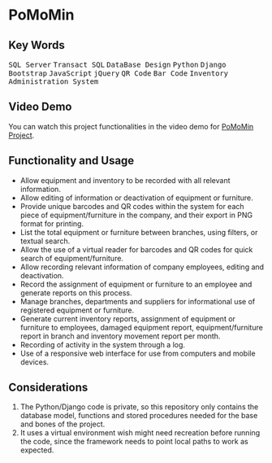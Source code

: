 # PoMoMin
## Key Words
 <kbd>SQL Server</kbd> <kbd>Transact SQL</kbd> <kbd>DataBase Design</kbd> <kbd>Python</kbd> <kbd>Django</kbd> <kbd>Bootstrap</kbd> <kbd>JavaScript</kbd> <kbd>jQuery</kbd> <kbd>QR Code</kbd> <kbd>Bar Code</kbd> <kbd>Inventory Administration System</kbd>
 
 ## Video Demo
You can watch this project functionalities in the video demo for [PoMoMin Project](https://youtu.be/1WyjjNZNAgg).

 ## Functionality and Usage
- Allow equipment and inventory to be recorded with all relevant information.
- Allow editing of information or deactivation of equipment or furniture.
- Provide unique barcodes and QR codes within the system for each piece of equipment/furniture in the company, and their export in PNG format for printing.
- List the total equipment or furniture between branches, using filters, or textual search.
- Allow the use of a virtual reader for barcodes and QR codes for quick search of equipment/furniture.
- Allow recording relevant information of company employees, editing and deactivation.
- Record the assignment of equipment or furniture to an employee and generate reports on this process.
- Manage branches, departments and suppliers for informational use of registered equipment or furniture.
- Generate current inventory reports, assignment of equipment or furniture to employees, damaged equipment report, equipment/furniture report in branch and inventory movement report per month.
- Recording of activity in the system through a log.
- Use of a responsive web interface for use from computers and mobile devices.

 ## Considerations
1. The Python/Django code is private, so this repository only contains the database model, functions and stored procedures needed for the base and bones of the project. 
2. It uses a virtual environment wish might need recreation before running the code, since the framework needs to point local paths to work as expected.
